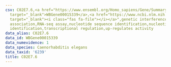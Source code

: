 ```yaml
---
csv: C02E7.6,<a href="https://www.ensembl.org/Homo_sapiens/Gene/Summary?db=core;g=WBGene00015339"
  target="_blank">WBGene00015339</a>,<a href="https://www.ncbi.nlm.nih.gov/pubmed/27496166"
  target="_blank"><i class="fas fa-file"></i></a>",genetic interference,functional
  association,RNA-seq assay,nucleotide sequence identification,nucleotide sequence
  identification,transcriptional regulation,up-regulates activity
data_alias: C02E7.6
data_id: WBGene00015339
data_numevidence: 1
data_species: Caenorhabditis elegans
data_taxid: '6239'
title: C02E7.6
---
```


